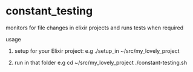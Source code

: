 # constant_testing
monitors for file changes in elixir projects and runs tests when required


usage
1. setup for your Elixir project:
   e.g ./setup_in ~/src/my_lovely_project

2. run in that folder
   e.g cd ~/src/my_lovely_project
       ./constant-testing.sh
